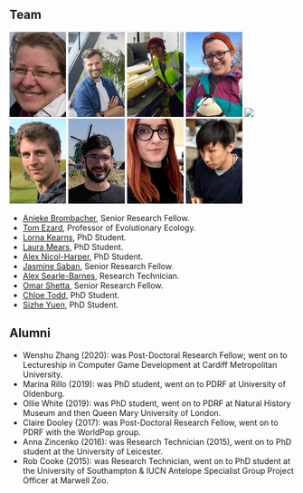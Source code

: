 ## Team

[![](/images/anieke_thumbnail.png)](https://www.southampton.ac.uk/oes/about/staff/jfab1c17.page "Anieke Brombacher ,Senior Research Fellow") 
[![](/images/tom_thumbnail.jpg)](https://www.southampton.ac.uk/oes/about/staff/te1e12.page "Tom Ezard, PI") 
[![](/images/lorna_thumbnail.png)](https://www.southampton.ac.uk/oes/postgraduate/research_students/lk2u16.page "Lorna Kearns, PhD Student") 
[![](/images/anh_thumbnail.png)](https://www.southampton.ac.uk/oes/postgraduate/research_students/anh1n18.page "Alex Nicol-Harper, PhD Student") 
[![](/images/jasmine_th.png)](https://www.southampton.ac.uk/biosci/about/staff/jms1r19.page "Jasmine Saban, Senior Research Fellow") 
[![](/images/asb_thumbnail.png)](https://www.southampton.ac.uk/oes/about/staff/cjsb1c17.page "Alex Searle-Barnes, Research Technician") 
[![](/images/omar_pic_thumb.jpg)](https://www.southampton.ac.uk/oes/about/staff/cjsb1c17.page "Omar Shetta, Senior Research Fellow") 
[![](/images/chloe_thumbnail.png)](https://www.southampton.ac.uk/oes/postgraduate/research_students/clct1n19.page "Chloe Todd, PhD Student") 
[![](/images/sizhe.jpeg)](https://www.southampton.ac.uk/oes/postgraduate/research_students/clct1n19.page "Sizhe Yuen, PhD Student") 


<!--- then keep all similar images on the same line --->

<!--- Some text as a test  E: t.ezard (at) soton.ac.uk.<\br>  T: [@tomezard](https://https://twitter.com/tomezard).  G: [Github](https://github.com/tomezard)  [Google Scholar](https://scholar.google.co.uk/citations?user=I18b4BYAAAAJ&hl=en) \I am an interested in how the structure of populations and communities interacts with environmental changes to determine ecological and evolutionary dynamics. To do this, I develop the interface between mathematical and statistical models and test them using data drawn from various modern and palaeontological systems. --->

- [Anieke Brombacher](https://www.southampton.ac.uk/oes/about/staff/jfab1c17.page), Senior Research Fellow.
- [Tom Ezard](https://www.southampton.ac.uk/oes/about/staff/te1e12.page), Professor of Evolutionary Ecology.
- [Lorna Kearns](https://www.southampton.ac.uk/oes/postgraduate/research_students/lk2u16.page), PhD Student.
- [Laura Mears](https://www.southampton.ac.uk/oes/postgraduate/research_students/lem1r18.page), PhD Student.
- [Alex Nicol-Harper](https://www.southampton.ac.uk/oes/postgraduate/research_students/anh1n18.page), PhD Student.
- [Jasmine Saban](https://www.southampton.ac.uk/biosci/about/staff/jms1r19.page), Senior Research Fellow.
- [Alex Searle-Barnes](https://www.southampton.ac.uk/oes/about/staff/cjsb1c17.page), Research Technician.
- [Omar Shetta](https://www.researchgate.net/profile/Omar_Shetta), Senior Research Fellow.
- [Chloe Todd](https://www.southampton.ac.uk/oes/postgraduate/research_students/clct1n19.page), PhD Student.
- [Sizhe Yuen](https://uk.linkedin.com/in/sizhe), PhD Student.

## Alumni
- Wenshu Zhang (2020): was Post-Doctoral Research Fellow; went on to Lectureship in Computer Game Development at Cardiff Metropolitan University.
- Marina Rillo (2019): was PhD student, went on to PDRF at University of Oldenburg.
- Ollie White (2019): was PhD student, went on to PDRF at Natural History Museum and then Queen Mary University of London.
- Claire Dooley (2017): was Post-Doctoral Research Fellow, went on to PDRF with the WorldPop group.
- Anna Zincenko (2016): was Research Technician (2015), went on to PhD student at the University of Leicester.
- Rob Cooke (2015): was Research Technician, went on to PhD student at the University of Southampton & IUCN Antelope Specialist Group Project Officer at Marwell Zoo.
